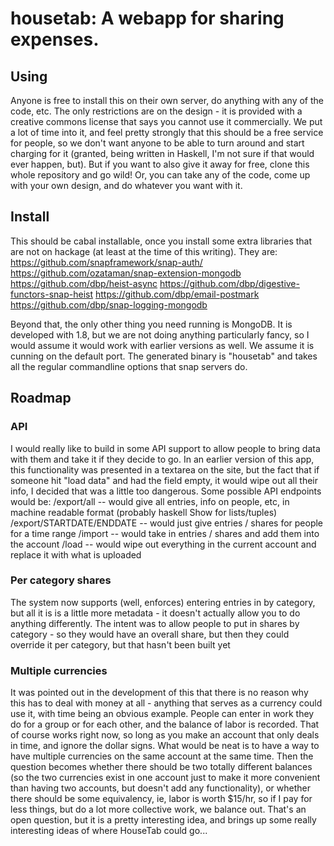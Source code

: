 # housetab: A webapp for sharing expenses.

## Using

Anyone is free to install this on their own server, do anything with any of the code, etc. The only restrictions are on the design - it is provided with a creative commons license that says you cannot use it commercially. We put a lot of time into it, and feel pretty strongly that this should be a free service for people, so we don't want anyone to be able to turn around and start charging for it (granted, being written in Haskell, I'm not sure if that would ever happen, but). But if you want to also give it away for free, clone this whole repository and go wild! Or, you can take any of the code, come up with your own design, and do whatever you want with it. 

## Install

This should be cabal installable, once you install some extra libraries that are not on hackage (at least at the time of this writing). They are:
https://github.com/snapframework/snap-auth/
https://github.com/ozataman/snap-extension-mongodb
https://github.com/dbp/heist-async
https://github.com/dbp/digestive-functors-snap-heist
https://github.com/dbp/email-postmark
https://github.com/dbp/snap-logging-mongodb

Beyond that, the only other thing you need running is MongoDB. It is developed with 1.8, but we are not doing anything particularly fancy, so I would assume it would work with earlier versions as well. We assume it is cunning on the default port. The generated binary is "housetab" and takes all the regular commandline options that snap servers do. 

## Roadmap

### API
I would really like to build in some API support to allow people to bring data with them and take it if they decide to go. In an earlier version of this app, this functionality was presented in a textarea on the site, but the fact that if someone hit "load data" and had the field empty, it would wipe out all their info, I decided that was a little too dangerous. Some possible API endpoints would be:
/export/all -- would give all entries, info on people, etc, in machine readable format (probably haskell Show for lists/tuples)
/export/STARTDATE/ENDDATE -- would just give entries / shares for people for a time range
/import -- would take in entries / shares and add them into the account
/load -- would wipe out everything in the current account and replace it with what is uploaded

### Per category shares
The system now supports (well, enforces) entering entries in by category, but all it is is a little more metadata - it doesn't actually allow you to do anything differently. The intent was to allow people to put in shares by category - so they would have an overall share, but then they could override it per category, but that hasn't been built yet

### Multiple currencies
It was pointed out in the development of this that there is no reason why this has to deal with money at all - anything that serves as a currency could use it, with time being an obvious example. People can enter in work they do for a group or for each other, and the balance of labor is recorded. That of course works right now, so long as you make an account that only deals in time, and ignore the dollar signs. What would be neat is to have a way to have multiple currencies on the same account at the same time. Then the question becomes whether there should be two totally different balances (so the two currencies exist in one account just to make it more convenient than having two accounts, but doesn't add any functionality), or whether there should be some equivalency, ie, labor is worth $15/hr, so if I pay for less things, but do a lot more collective work, we balance out. That's an open question, but it is a pretty interesting idea, and brings up some really interesting ideas of where HouseTab could go... 